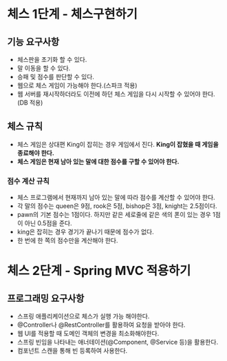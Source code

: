 # 체스 1단계 - 체스구현하기

## **기능 요구사항**
- 체스판을 초기화 할 수 있다.
- 말 이동을 할 수 있다.
- 승패 및 점수를 판단할 수 있다.
- 웹으로 체스 게임이 가능해야 한다.(스파크 적용)
- 웹 서버를 재시작하더라도 이전에 하던 체스 게임을 다시 시작할 수 있어야 한다.(DB 적용)

## **체스 규칙**
- 체스 게임은 상대편 King이 잡히는 경우 게임에서 진다. **King이 잡혔을 때 게임을 종료해야 한다.**
- **체스 게임은 현재 남아 있는 말에 대한 점수를 구할 수 있어야 한다.**

### **점수 계산 규칙**
- 체스 프로그램에서 현재까지 남아 있는 말에 따라 점수를 계산할 수 있어야 한다.
- 각 말의 점수는 queen은 9점, rook은 5점, bishop은 3점, knight는 2.5점이다.
- pawn의 기본 점수는 1점이다. 하지만 같은 세로줄에 같은 색의 폰이 있는 경우 1점이 아닌 0.5점을 준다.
- king은 잡히는 경우 경기가 끝나기 때문에 점수가 없다.
- 한 번에 한 쪽의 점수만을 계산해야 한다.

# 체스 2단계 - Spring MVC 적용하기

## **프로그래밍 요구사항**
- 스프링 애플리케이션으로 체스가 실행 가능 해야한다.
- @Controller나 @RestController를 활용하여 요청을 받아야 한다.
- 웹 UI를 적용할 때 도메인 객체의 변경을 최소화해야한다.
- 스프링 빈임을 나타내는 애너테이션(@Component, @Service 등)을 활용한다.
- 컴포넌트 스캔을 통해 빈 등록하여 사용한다.